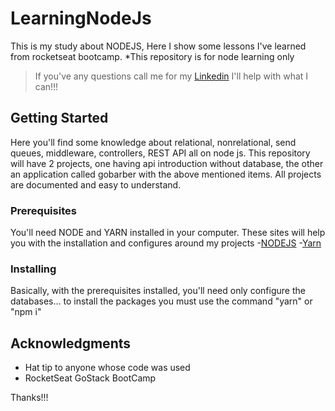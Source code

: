 # LearningNodeJs

  This is my study about NODEJS, Here I show some lessons I've learned from rocketseat bootcamp. 
  *This repository is for node learning only
> If you've any questions call me for my [Linkedin](https://www.linkedin.com/in/vinicius-leonardo-okamoto-795610190/) I'll help with what I can!!!

## Getting Started
  Here you'll find some knowledge about relational, nonrelational, send queues, middleware, controllers, REST API all on node js. This repository will have 2 projects, one having api introduction without database, the other an application called gobarber with the above mentioned items.
  All projects are documented and easy to understand.
  
### Prerequisites
  You'll need NODE and YARN installed in your computer. These sites will help you with the installation and configures around my projects
-[NODEJS](https://nodejs.org/en/) 
-[Yarn](https://yarnpkg.com/pt-BR/docs/install#windows-stable)

### Installing

Basically, with the prerequisites installed, you'll need only configure the databases... to install the packages you must use the command "yarn" or "npm i"

## Acknowledgments

* Hat tip to anyone whose code was used
* RocketSeat GoStack BootCamp

Thanks!!!
